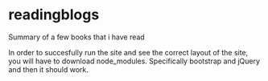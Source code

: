 # readingblogs
Summary of a few books that i have read

In order to succesfully run the site and see the correct layout of the site, you will have to download node_modules. Specifically bootstrap and jQuery and then it should work.
